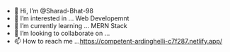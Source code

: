 - 👋 Hi, I’m @Sharad-Bhat-98
- 👀 I’m interested in ... Web Developemnt 
- 🌱 I’m currently learning ... MERN Stack
- 💞️ I’m looking to collaborate on ...
- 📫 How to reach me ...https://competent-ardinghelli-c7f287.netlify.app/

<!---
Sharad-Bhat-98/Sharad-Bhat-98 is a ✨ special ✨ repository because its `README.md` (this file) appears on your GitHub profile.
You can click the Preview link to take a look at your changes.
--->
